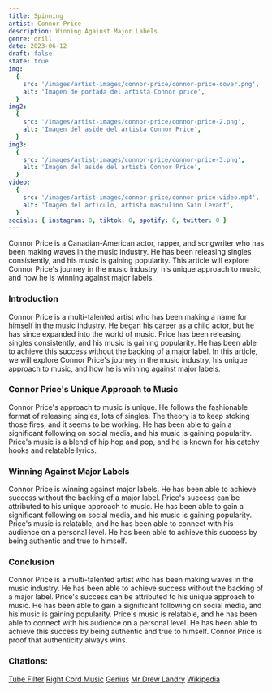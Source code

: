 ```yaml
---
title: Spinning
artist: Connor Price
description: Winning Against Major Labels
genre: drill
date: 2023-06-12
draft: false
state: true
img:
  {
    src: '/images/artist-images/connor-price/connor-price-cover.png',
    alt: 'Imagen de portada del artista Connor price',
  }
img2:
  {
    src: '/images/artist-images/connor-price/connor-price-2.png',
    alt: 'Imagen del aside del artista Connor Price',
  }
img3:
  {
    src: '/images/artist-images/connor-price/connor-price-3.png',
    alt: 'Imagen del aside del artista Connor Price',
  }
video:
  {
    src: '/images/artist-images/connor-price/connor-price-video.mp4',
    alt: 'Imagen del articulo, artista masculino Sain Levant',
  }
socials: { instagram: 0, tiktok: 0, spotify: 0, twitter: 0 }
---
```


Connor Price is a Canadian-American actor, rapper, and songwriter who has been making waves in the music industry. He has been releasing singles consistently, and his music is gaining popularity. This article will explore Connor Price's journey in the music industry, his unique approach to music, and how he is winning against major labels.

### Introduction

Connor Price is a multi-talented artist who has been making a name for himself in the music industry. He began his career as a child actor, but he has since expanded into the world of music. Price has been releasing singles consistently, and his music is gaining popularity. He has been able to achieve this success without the backing of a major label. In this article, we will explore Connor Price's journey in the music industry, his unique approach to music, and how he is winning against major labels.

### Connor Price's Unique Approach to Music

Connor Price's approach to music is unique. He follows the fashionable format of releasing singles, lots of singles. The theory is to keep stoking those fires, and it seems to be working. He has been able to gain a significant following on social media, and his music is gaining popularity. Price's music is a blend of hip hop and pop, and he is known for his catchy hooks and relatable lyrics.

### Winning Against Major Labels

Connor Price is winning against major labels. He has been able to achieve success without the backing of a major label. Price's success can be attributed to his unique approach to music. He has been able to gain a significant following on social media, and his music is gaining popularity. Price's music is relatable, and he has been able to connect with his audience on a personal level. He has been able to achieve this success by being authentic and true to himself.

### Conclusion

Connor Price is a multi-talented artist who has been making waves in the music industry. He has been able to achieve success without the backing of a major label. Price's success can be attributed to his unique approach to music. He has been able to gain a significant following on social media, and his music is gaining popularity. Price's music is relatable, and he has been able to connect with his audience on a personal level. He has been able to achieve this success by being authentic and true to himself. Connor Price is proof that authenticity always wins.

### Citations:

[Tube Filter](https://www.tubefilter.com/2023/05/25/youtube-millionaires-connor-price/)
[Right Cord Music](https://www.rightchordmusic.co.uk/connor-price-winning/)
[Genius](https://genius.com/Nic-d-and-connor-price-tuesday-lyrics)
[Mr Drew Landry](https://mrdrewlandry.medium.com/authenticity-always-wins-an-interview-with-rapper-connor-price-ea92d75e7442)
[Wikipedia](https://en.wikipedia.org/wiki/Connor_Price)
